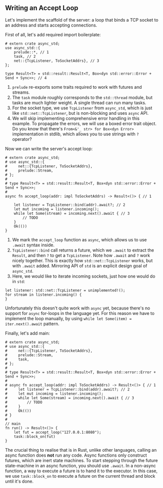 ## Writing an Accept Loop

Let's implement the scaffold of the server: a loop that binds a TCP socket to an address and starts accepting connections.

First of all, let's add required import boilerplate:

```rust,edition2018
# extern crate async_std;
use async_std::{
    prelude::*, // 1
    task, // 2
    net::{TcpListener, ToSocketAddrs}, // 3
};

type Result<T> = std::result::Result<T, Box<dyn std::error::Error + Send + Sync>>; // 4
```

1. `prelude` re-exports some traits required to work with futures and streams.
2. The `task` module roughly corresponds to the `std::thread` module, but tasks are much lighter weight.
   A single thread can run many tasks.
3. For the socket type, we use `TcpListener` from `async_std`, which is just like `std::net::TcpListener`, but is non-blocking and uses `async` API.
4. We will skip implementing comprehensive error handling in this example.
   To propagate the errors, we will use a boxed error trait object.
   Do you know that there's `From<&'_ str> for Box<dyn Error>` implementation in stdlib, which allows you to use strings with `?` operator?

Now we can write the server's accept loop:

```rust,edition2018
# extern crate async_std;
# use async_std::{
#     net::{TcpListener, ToSocketAddrs},
#     prelude::Stream,
# };
#
# type Result<T> = std::result::Result<T, Box<dyn std::error::Error + Send + Sync>>;
#
async fn accept_loop(addr: impl ToSocketAddrs) -> Result<()> { // 1

    let listener = TcpListener::bind(addr).await?; // 2
    let mut incoming = listener.incoming();
    while let Some(stream) = incoming.next().await { // 3
        // TODO
    }
    Ok(())
}
```

1. We mark the `accept_loop` function as `async`, which allows us to use `.await` syntax inside.
2. `TcpListener::bind` call returns a future, which we `.await` to extract the `Result`, and then `?` to get a `TcpListener`.
   Note how `.await` and `?` work nicely together.
   This is exactly how `std::net::TcpListener` works, but with `.await` added.
   Mirroring API of `std` is an explicit design goal of `async_std`.
3. Here, we would like to iterate incoming sockets, just how one would do in `std`:

```rust,edition2018,should_panic
let listener: std::net::TcpListener = unimplemented!();
for stream in listener.incoming() {
}
```

Unfortunately this doesn't quite work with `async` yet, because there's no support for `async` for-loops in the language yet.
For this reason we have to implement the loop manually, by using `while let Some(item) = iter.next().await` pattern.

Finally, let's add main:

```rust,edition2018
# extern crate async_std;
# use async_std::{
#     net::{TcpListener, ToSocketAddrs},
#     prelude::Stream,
#     task,
# };
#
# type Result<T> = std::result::Result<T, Box<dyn std::error::Error + Send + Sync>>;
#
# async fn accept_loop(addr: impl ToSocketAddrs) -> Result<()> { // 1
#     let listener = TcpListener::bind(addr).await?; // 2
#     let mut incoming = listener.incoming();
#     while let Some(stream) = incoming.next().await { // 3
#         // TODO
#     }
#     Ok(())
# }
#
// main
fn run() -> Result<()> {
    let fut = accept_loop("127.0.0.1:8080");
    task::block_on(fut)
}
```

The crucial thing to realise that is in Rust, unlike other languages, calling an async function does **not** run any code.
Async functions only construct futures, which are inert state machines.
To start stepping through the future state-machine in an async function, you should use `.await`.
In a non-async function, a way to execute a future is to hand it to the executor.
In this case, we use `task::block_on` to execute a future on the current thread and block until it's done.

